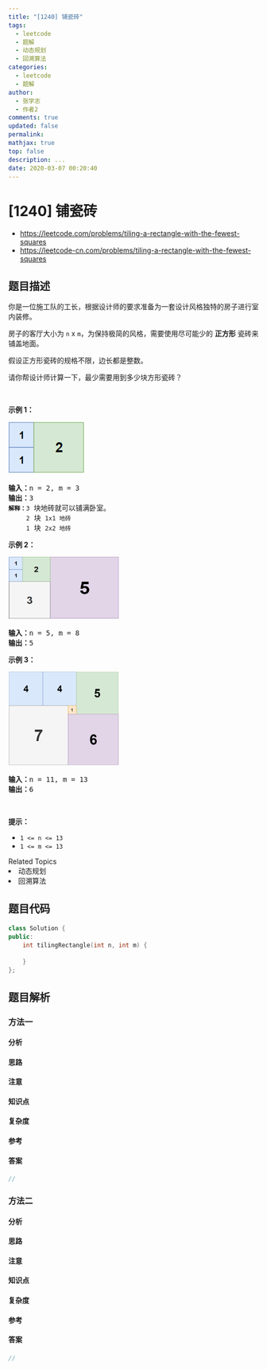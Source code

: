 ```yaml
---
title: "[1240] 铺瓷砖"
tags:
  - leetcode
  - 题解
  - 动态规划
  - 回溯算法
categories:
  - leetcode
  - 题解
author:
  - 张学志
  - 作者2
comments: true
updated: false
permalink:
mathjax: true
top: false
description: ...
date: 2020-03-07 00:20:40
---
```



# [1240] 铺瓷砖
* https://leetcode.com/problems/tiling-a-rectangle-with-the-fewest-squares
* https://leetcode-cn.com/problems/tiling-a-rectangle-with-the-fewest-squares


## 题目描述

<p>你是一位施工队的工长，根据设计师的要求准备为一套设计风格独特的房子进行室内装修。</p>

<p>房子的客厅大小为&nbsp;<code>n</code>&nbsp;x <code>m</code>，为保持极简的风格，需要使用尽可能少的 <strong>正方形</strong> 瓷砖来铺盖地面。</p>

<p>假设正方形瓷砖的规格不限，边长都是整数。</p>

<p>请你帮设计师计算一下，最少需要用到多少块方形瓷砖？</p>

<p>&nbsp;</p>

<p><strong>示例 1：</strong></p>

<p><img alt="" src="https://raw.githubusercontent.com/algoboy101/LeetCodeCrowdsource/master/imgs/sample_11_1592.png" style="height: 106px; width: 154px;"></p>

<pre><strong>输入：</strong>n = 2, m = 3
<strong>输出：</strong>3
<code><strong>解释：</strong>3</code> 块地砖就可以铺满卧室。
<code>     2</code> 块 <code>1x1 地砖</code>
<code>     1</code> 块 <code>2x2 地砖</code></pre>

<p><strong>示例 2：</strong></p>

<p><img alt="" src="https://raw.githubusercontent.com/algoboy101/LeetCodeCrowdsource/master/imgs/sample_22_1592.png" style="height: 126px; width: 224px;"></p>

<pre><strong>输入：</strong>n = 5, m = 8
<strong>输出：</strong>5
</pre>

<p><strong>示例 3：</strong></p>

<p><img alt="" src="https://raw.githubusercontent.com/algoboy101/LeetCodeCrowdsource/master/imgs/sample_33_1592.png" style="height: 189px; width: 224px;"></p>

<pre><strong>输入：</strong>n = 11, m = 13
<strong>输出：</strong>6
</pre>

<p>&nbsp;</p>

<p><strong>提示：</strong></p>

<ul>
	<li><code>1 &lt;= n &lt;= 13</code></li>
	<li><code>1 &lt;= m&nbsp;&lt;=&nbsp;13</code></li>
</ul>
<div><div>Related Topics</div><div><li>动态规划</li><li>回溯算法</li></div></div>


## 题目代码

```cpp
class Solution {
public:
    int tilingRectangle(int n, int m) {

    }
};
```


## 题目解析


### 方法一

#### 分析

#### 思路

#### 注意

#### 知识点

#### 复杂度

#### 参考

#### 答案

```cpp
//
```


### 方法二

#### 分析

#### 思路

#### 注意

#### 知识点

#### 复杂度

#### 参考

#### 答案

```cpp
//
```


